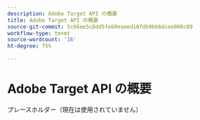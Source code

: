 ```yaml
---
description: Adobe Target API の概要
title: Adobe Target API の概要
source-git-commit: 5c66ee5c8dd5fe60eaeed10fdb9bb6dcee000c89
workflow-type: tm+mt
source-wordcount: '16'
ht-degree: 75%

---
```


# Adobe Target API の概要

プレースホルダー（現在は使用されていません）
